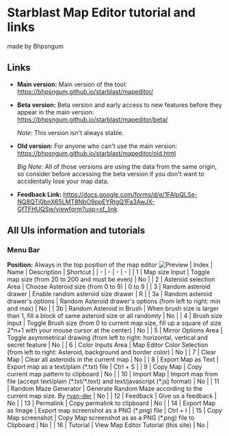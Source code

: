 # Starblast Map Editor tutorial and links
made by Bhpsngum
## Links
* **Main version:** Main version of the tool: https://bhpsngum.github.io/starblast/mapeditor/
* **Beta version:** Beta version and early access to new features before they appear in the main version: https://bhpsngum.github.io/starblast/mapeditor/beta/

  *Note:* This version isn't always stable.
* **Old version:** For anyone who can't use the main version: https://bhpsngum.github.io/starblast/mapeditor/old.html

  *Big Note:* All of those versions are using the data from the same origin, so consider before accessing the beta version if you don't want to accidentally lose your map data.
* **Feedback Link:** https://docs.google.com/forms/d/e/1FAIpQLSe-NQ8QTj0bnX65LMT8NbO9ppEYRtgQ1Fa3AwJX-GfTFHUQSw/viewform?usp=sf_link
## All UIs information and tutorials
### Menu Bar
**Position:** Always in the top position of the map editor
![Preview](https://raw.githubusercontent.com/Bhpsngum/img-src/master/MEMenu.png)
| Index | Name | Description | Shortcut |
| - | - | - | - |
| 1 | Map size Input | Toggle map size (from 20 to 200 and must be even) | No |
| 2 | Asteroid selection Area | Choose Asteroid size (from 0 to 9) | 0 to 9 |
| 3 | Random asteroid drawer | Enable random asteroid size drawer | R |
| 3a | Random asteroid drawer's options | Random Asteroid drawer's options (from left to right: min and max) | No |
| 3b | Random Asteroid in Brush | When brush size is larger than 1, fill a block of same asteroid size or all randomly | No |
| 4 | Brush size Input | Toggle Brush size (from 0 to current map size, fill up a square of size 2\*n+1 with your mouse cursor at the center) | No |
| 5 | Mirror Options Area | Toggle asymmetrical drawing (from left to right: horizontal, vertical and secret feature | No |
| 6 | Color Inputs Area | Map Editor Color Selection (from left to right: Asteroid, background and border color) | No |
| 7 | Clear Map | Clear all asteroids in the current map | No |
| 8 | Export Map as Text | Export map as a text/plain (\*.txt) file | Ctrl + S |
| 9 | Copy Map | Copy current map pattern to clipboard | No |
| 10 | Import Map | Import map from file (accept text/plain (\*.txt/\*.text) and text/javascript (\*.js) format) | No |
| 11 | Random Maze Generator | Generate Random Maze according to the current map size. By [rvan-der](https://github.com/rvan-der) | No |
| 12 | Feedback | Give us a feedback | No |
| 13 | Permalink | Copy permalink to clipboard | No |
| 14 | Export Map as Image | Export map screenshot as a PNG (\*.png) file | Ctrl + I |
| 15 | Copy Map screenshot | Copy Map screenshot as as a PNG (\*.png) file to Clipboard | No |
| 16 | Tutorial | View Map Editor Tutorial (this site) | No |
